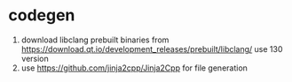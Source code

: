 # codegen

1. download libclang prebuilt binaries from https://download.qt.io/development_releases/prebuilt/libclang/ use 130 version
2. use https://github.com/jinja2cpp/Jinja2Cpp for file generation
